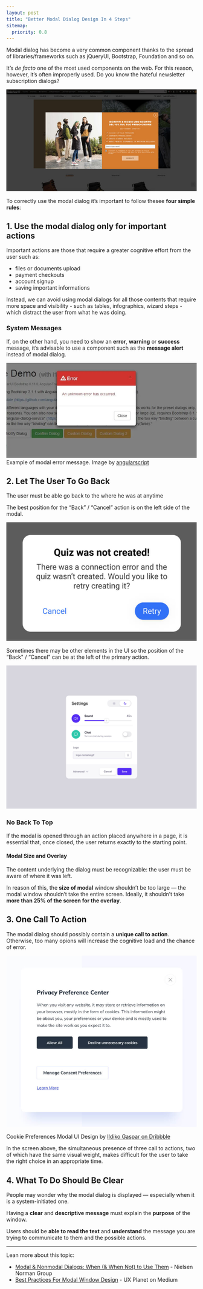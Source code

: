 ```yaml
---
layout: post
title: "Better Modal Dialog Design In 4 Steps"
sitemap:
  priority: 0.8
---
```

 
Modal dialog has become a very common component thanks to the spread of libraries/frameworks such as jQueryUI, Bootstrap, Foundation and so on.

It’s *de facto* one of the most used components on the web. For this reason, however, it’s often improperly used. Do you know the hateful newsletter subscription dialogs? 

![Newsletter Subscription Modal Dialog](/img/posts/modal-dialog/newsletter-modal.jpg)

To correctly use the modal dialog it’s important to follow thesee **four simple rules**:

## 1. Use the modal dialog only for important actions
Important actions are those that require a greater cognitive effort from the user such as:

- files or documents upload
- payment checkouts
- account signup
- saving important informations

Instead, we can avoid using modal dialogs for all those contents that require more space and visibility - such as tables, infographics, wizard steps - which distract the user from what he was doing.

### System Messages
If, on the other hand, you need to show an **error**, **warning** or **success** message, it’s advisable to use a component such as the **message alert** instead of modal dialog.

![Modal Error Message](/img/posts/modal-dialog/modal-error-message.jpg)
<span class="caption"> Example of modal error message. Image by [angularscript](https://angularscript.com/application-modals-dialogs-angularjs-bootstrap/) </span>

## 2. Let The User To Go Back
The user must be able go back to the where he was at anytime

The best position for the “Back” / “Cancel” action is on the left side of the modal.

![Modal Actions](/img/posts/modal-dialog/modal-actions.jpg)

Sometimes there may be other elements in the UI so the position of the “Back" / “Cancel" can be at the left of the primary action.

![Modal Multiple Actions](/img/posts/modal-dialog/modal-multiple-actions.jpg)

### No Back To Top
If the modal is opened through an action placed anywhere in a page, it is essential that, once closed, the user returns exactly to the starting point.

#### Modal Size and Overlay
The content underlying the dialog must be recognizable: the user must be aware of where it was left.

In reason of this, the **size of modal** window shouldn’t be too large — the modal window shouldn’t take the entire screen. Ideally, it shouldn’t take **more than 25% of the screen for the overlay**.

## 3. One Call To Action
The modal dialog should possibly contain a **unique call to action**. Otherwise, too many opions will increase the cognitive load and the chance of error.

![Modal Wrong Call To Actions](/img/posts/modal-dialog/modal-call-to-actions.jpg)

<span class="caption">Cookie Preferences Modal UI Design by [Ildiko Gaspar on Dribbble](https://dribbble.com/shots/15171805-Cookie-Preferences-Modal-UI-Design)</span>

In the screen above, the simultaneous presence of three call to actions, two of which have the same visual weight, makes difficult for the user to take the right choice in an appropriate time.

## 4. What To Do Should Be Clear
People may wonder why the modal dialog is displayed — especially when it is a system-initiated one.

Having a **clear** and **descriptive message** must explain the **purpose** of the window.

Users should be **able to read the text** and **understand** the message you are trying to communicate to them and the possible actions.

---

Lean more about this topic:

- [Modal & Nonmodal Dialogs: When (& When Not) to Use Them](https://www.nngroup.com/articles/modal-nonmodal-dialog/) - Nielsen Norman Group
- [Best Practices For Modal Window Design](https://uxplanet.org/best-practices-for-modal-window-design-627f7aba57f1) - UX Planet on Medium